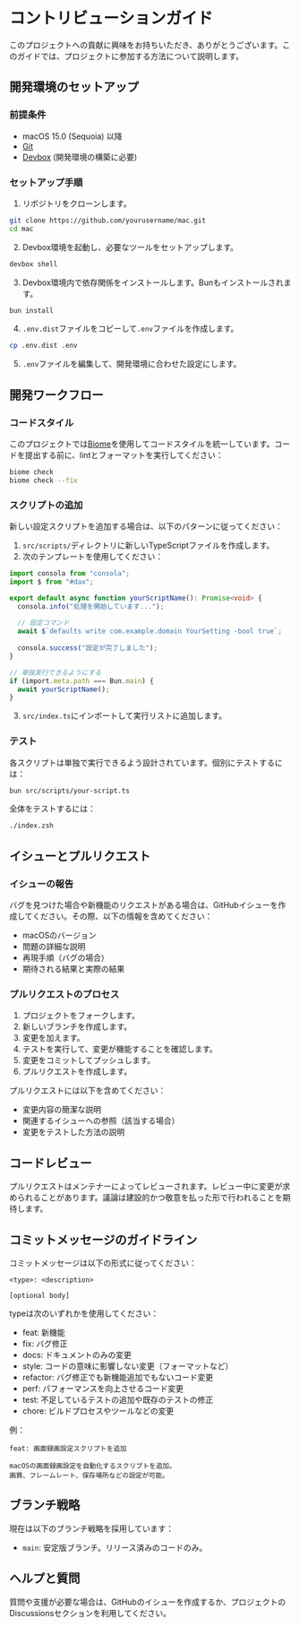 # コントリビューションガイド

このプロジェクトへの貢献に興味をお持ちいただき、ありがとうございます。このガイドでは、プロジェクトに参加する方法について説明します。

## 開発環境のセットアップ

### 前提条件

- macOS 15.0 (Sequoia) 以降
- [Git](https://git-scm.com/)
- [Devbox](https://www.jetpack.io/devbox/) (開発環境の構築に必要)

### セットアップ手順

1. リポジトリをクローンします。

```bash
git clone https://github.com/yourusername/mac.git
cd mac
```

2. Devbox環境を起動し、必要なツールをセットアップします。

```bash
devbox shell
```

3. Devbox環境内で依存関係をインストールします。Bunもインストールされます。

```bash
bun install
```

4. `.env.dist`ファイルをコピーして`.env`ファイルを作成します。

```bash
cp .env.dist .env
```

5. `.env`ファイルを編集して、開発環境に合わせた設定にします。

## 開発ワークフロー

### コードスタイル

このプロジェクトでは[Biome](https://biomejs.dev/)を使用してコードスタイルを統一しています。コードを提出する前に、lintとフォーマットを実行してください：

```bash
biome check
biome check --fix
```

### スクリプトの追加

新しい設定スクリプトを追加する場合は、以下のパターンに従ってください：

1. `src/scripts/`ディレクトリに新しいTypeScriptファイルを作成します。
2. 次のテンプレートを使用してください：

```typescript
import consola from "consola";
import $ from "#dax";

export default async function yourScriptName(): Promise<void> {
  consola.info("処理を開始しています...");
  
  // 設定コマンド
  await $`defaults write com.example.domain YourSetting -bool true`;
  
  consola.success("設定が完了しました");
}

// 単独実行できるようにする
if (import.meta.path === Bun.main) {
  await yourScriptName();
}
```

3. `src/index.ts`にインポートして実行リストに追加します。

### テスト

各スクリプトは単独で実行できるよう設計されています。個別にテストするには：

```bash
bun src/scripts/your-script.ts
```

全体をテストするには：

```bash
./index.zsh
```

## イシューとプルリクエスト

### イシューの報告

バグを見つけた場合や新機能のリクエストがある場合は、GitHubイシューを作成してください。その際、以下の情報を含めてください：

- macOSのバージョン
- 問題の詳細な説明
- 再現手順（バグの場合）
- 期待される結果と実際の結果

### プルリクエストのプロセス

1. プロジェクトをフォークします。
2. 新しいブランチを作成します。
3. 変更を加えます。
4. テストを実行して、変更が機能することを確認します。
5. 変更をコミットしてプッシュします。
6. プルリクエストを作成します。

プルリクエストには以下を含めてください：

- 変更内容の簡潔な説明
- 関連するイシューへの参照（該当する場合）
- 変更をテストした方法の説明

## コードレビュー

プルリクエストはメンテナーによってレビューされます。レビュー中に変更が求められることがあります。議論は建設的かつ敬意を払った形で行われることを期待します。

## コミットメッセージのガイドライン

コミットメッセージは以下の形式に従ってください：

```
<type>: <description>

[optional body]
```

typeは次のいずれかを使用してください：

- feat: 新機能
- fix: バグ修正
- docs: ドキュメントのみの変更
- style: コードの意味に影響しない変更（フォーマットなど）
- refactor: バグ修正でも新機能追加でもないコード変更
- perf: パフォーマンスを向上させるコード変更
- test: 不足しているテストの追加や既存のテストの修正
- chore: ビルドプロセスやツールなどの変更

例：

```
feat: 画面録画設定スクリプトを追加

macOSの画面録画設定を自動化するスクリプトを追加。
画質、フレームレート、保存場所などの設定が可能。
```

## ブランチ戦略

現在は以下のブランチ戦略を採用しています：

- `main`: 安定版ブランチ。リリース済みのコードのみ。

## ヘルプと質問

質問や支援が必要な場合は、GitHubのイシューを作成するか、プロジェクトのDiscussionsセクションを利用してください。
